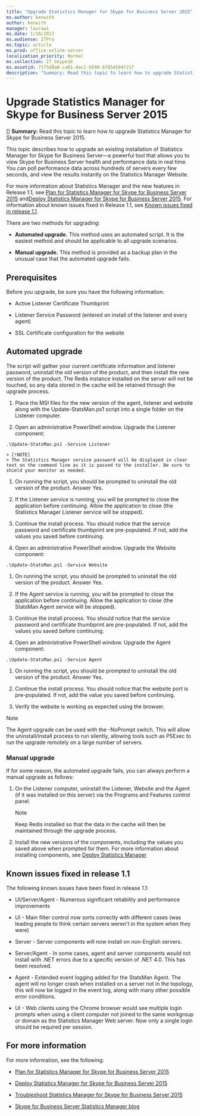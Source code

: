 ```yaml
---
title: "Upgrade Statistics Manager for Skype for Business Server 2015"
ms.author: kenwith
author: kenwith
manager: laurawi
ms.date: 1/10/2017
ms.audience: ITPro
ms.topic: article
ms.prod: office-online-server
localization_priority: Normal
ms.collection: IT_Skype16
ms.assetid: 71f5d0a0-ca81-4ac1-b590-8f854504f21f
description: "Summary: Read this topic to learn how to upgrade Statistics Manager for Skype for Business Server 2015."
---
```


# Upgrade Statistics Manager for Skype for Business Server 2015
[]
 **Summary:** Read this topic to learn how to upgrade Statistics Manager for Skype for Business Server 2015.
  
This topic describes how to upgrade an existing installation of Statistics Manager for Skype for Business Server—a powerful tool that allows you to view Skype for Business Server health and performance data in real time. You can poll performance data across hundreds of servers every few seconds, and view the results instantly on the Statistics Manager Website. 
  
For more information about Statistics Manager and the new features in Release 1.1, see [Plan for Statistics Manager for Skype for Business Server 2015](plan-0.md) and[Deploy Statistics Manager for Skype for Business Server 2015](deploy.md). For information about known issues fixed in Release 1.1, see [Known issues fixed in release 1.1](upgrade-0.md#BKMK_Fixed).
  
There are two methods for upgrading:
  
- **Automated upgrade.** This method uses an automated script. It is the easiest method and should be applicable to all upgrade scenarios.
    
- **Manual upgrade.** This method is provided as a backup plan in the unusual case that the automated upgrade fails.
    
## Prerequisites

Before you upgrade, be sure you have the following information:
  
- Active Listener Certificate Thumbprint
    
- Listener Service Password (entered on install of the listener and every agent)
    
- SSL Certificate configuration for the website
    
## Automated upgrade

The script will gather your current certificate information and listener password, uninstall the old version of the product, and then install the new version of the product. The Redis instance installed on the server will not be touched, so any data stored in the cache will be retained through the upgrade process.
  
1. Place the MSI files for the new version of the agent, listener and website along with the Update-StatsMan.ps1 script into a single folder on the Listener computer.
    
2. Open an administrative PowerShell window. Upgrade the Listener component:
    
  ```
  .\Update-StatsMan.ps1 -Service Listener
  ```

    > [!NOTE]
    > The Statistics Manager service password will be displayed in clear text on the command line as it is passed to the installer. Be sure to shield your monitor as needed. 
  
1. On running the script, you should be prompted to uninstall the old version of the product. Answer Yes.
    
2. If the Listener service is running, you will be prompted to close the application before continuing. Allow the application to close (the Statistics Manager Listener service will be stopped).
    
3. Continue the install process. You should notice that the service password and certificate thumbprint are pre-populated. If not, add the values you saved before continuing.
    
3. Open an administrative PowerShell window. Upgrade the Website component:
    
  ```
  .\Update-StatsMan.ps1 -Service Website
  ```

1. On running the script, you should be prompted to uninstall the old version of the product. Answer Yes.
    
2. If the Agent service is running, you will be prompted to close the application before continuing. Allow the application to close (the StatsMan Agent service will be stopped).
    
3. Continue the install process. You should notice that the service password and certificate thumbprint are pre-populated. If not, add the values you saved before continuing.
    
4. Open an administrative PowerShell window. Upgrade the Agent component:
    
  ```
  .\Update-StatsMan.ps1 -Service Agent
  ```

1. On running the script, you should be prompted to uninstall the old version of the product. Answer Yes.
    
2. Continue the install process. You should notice that the website port is pre-populated. If not, add the value you saved before continuing.
    
3. Verify the website is working as expected using the browser.
    
> [!NOTE]
> The Agent upgrade can be used with the -NoPrompt switch. This will allow the uninstall/install process to run silently, allowing tools such as PSExec to run the upgrade remotely on a large number of servers. 
  
### Manual upgrade

If for some reason, the automated upgrade fails, you can always perform a manual upgrade as follows:
  
1. On the Listener computer, uninstall the Listener, Website and the Agent (if it was installed on this server) via the Programs and Features control panel. 
    
    > [!NOTE]
    >  Keep Redis installed so that the data in the cache will then be maintained through the upgrade process.
  
2. Install the new versions of the components, including the values you saved above when prompted for them. For more information about installing components, see [Deploy Statistics Manager](deploy.md#BKMK_Deploy)
    
## Known issues fixed in release 1.1
<a name="BKMK_Fixed"> </a>

The following known issues have been fixed in release 1.1:
  
- UI/Server/Agent - Numerous significant reliability and performance improvements
    
- UI - Main filter control now sorts correctly with different cases (was leading people to think certain servers weren't in the system when they were)
    
- Server - Server components will now install on non-English servers.
    
- Server/Agent - In some cases, agent and server components would not install with .NET errors due to a specific version of .NET 4.0. This has been resolved.
    
- Agent - Extended event logging added for the StatsMan Agent. The agent will no longer crash when installed on a server not in the topology, this will now be logged in the event log, along with many other possible error conditions.
    
- UI - Web clients using the Chrome browser would see multiple login prompts when using a client computer not joined to the same workgroup or domain as the Statistics Manager Web server. Now only a single login should be required per session.
    
## For more information
<a name="BKMK_Fixed"> </a>

For more information, see the following:
  
- [Plan for Statistics Manager for Skype for Business Server 2015](plan-0.md)
    
- [Deploy Statistics Manager for Skype for Business Server 2015](deploy.md)
    
- [Troubleshoot Statistics Manager for Skype for Business Server 2015](troubleshoot.md)
    
- [Skype for Business Server Statistics Manager blog](https://blogs.technet.microsoft.com/skypestatsman/)
    

